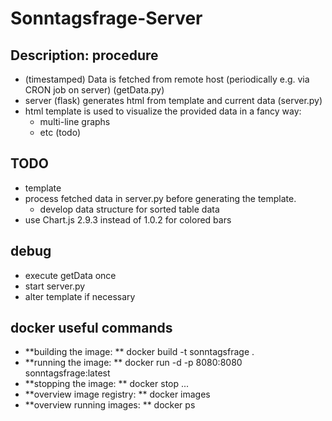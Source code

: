 # Sonntagsfrage-Server
## Description: procedure

* (timestamped) Data is fetched from remote host (periodically e.g. via 
CRON job on 
server) (getData.py)
* server (flask) generates html from template and current data 
(server.py)
* html template is used to visualize the provided data in a fancy way:
  * multi-line graphs
  * etc (todo)

## TODO

* template
* process fetched data in server.py before generating the template.
  * develop data structure for sorted table data 
* use Chart.js 2.9.3 instead of 1.0.2 for colored bars

## debug

* execute getData once
* start server.py
* alter template if necessary

## docker useful commands

* **building the image: ** docker build -t sonntagsfrage .
* **running the image: ** docker run -d -p 8080:8080 sonntagsfrage:latest
* **stopping the image: ** docker stop ...
* **overview image registry: ** docker images
* **overview running images: ** docker ps
